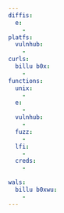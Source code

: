 ```yaml
---
diffis:
  e:
    -
platfs:
  vulnhub:
    -
curls:
  billu b0x:
    -
functions:
  unix:
    -
  e:
    -
  vulnhub:
    -
  fuzz:
    -
  lfi:
    -
  creds:
    -

wals:
  billu b0xwu:
    -
---
```

